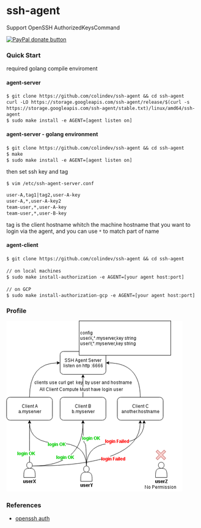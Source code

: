 # ssh-agent
Support OpenSSH AuthorizedKeysCommand

[![PayPal donate button](https://img.shields.io/badge/Donate-PayPal-green.svg)](https://www.paypal.com/cgi-bin/webscr?cmd=_s-xclick&hosted_button_id=53QAHAG6GNDMQ)

### Quick Start

required golang compile enviroment

#### agent-server
```
$ git clone https://github.com/colindev/ssh-agent && cd ssh-agent
curl -LO https://storage.googleapis.com/ssh-agent/release/$(curl -s https://storage.googleapis.com/ssh-agent/stable.txt)/linux/amd64/ssh-agent
$ sudo make install -e AGENT=[agent listen on]
```

#### agent-server - golang environment
```
$ git clone https://github.com/colindev/ssh-agent && cd ssh-agent
$ make
$ sudo make install -e AGENT=[agent listen on]
```

then set ssh key and tag
```
$ vim /etc/ssh-agent-server.conf
```

```
user-A,tag1|tag2,user-A-key
user-A,*,user-A-key2
team-user,*,user-A-key
team-user,*,user-B-key
```

tag is the client hostname whitch the machine hostname that you want to login via the agent, and you can use `*` to match part of name

#### agent-client
```
$ git clone https://github.com/colindev/ssh-agent && cd ssh-agent

// on local machines
$ sudo make install-authorization -e AGENT=[your agent host:port]

// on GCP
$ sudo make install-authorization-gcp -e AGENT=[your agent host:port]
```

### Profile

![profile](./profile.png)

### References
- [openssh auth](https://blog.heckel.xyz/2015/05/04/openssh-authorizedkeyscommand-with-fingerprint/)
